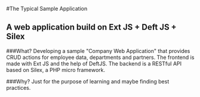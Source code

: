 #The Typical Sample Application
## A web application build on Ext JS + Deft JS + Silex

###What?
Developing a sample "Company Web Application" that provides CRUD actions for employee data, departments and partners. The frontend is made with Ext JS and the help of DeftJS. The backend is a RESTful API based on Silex, a PHP micro framework.

###Why?
Just for the purpose of learning and maybe finding best practices.
